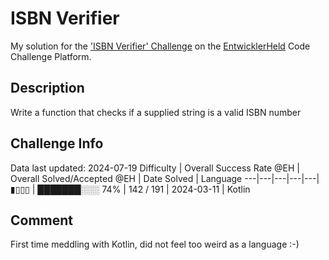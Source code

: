 # ISBN Verifier

My solution for the ['ISBN Verifier' Challenge](https://platform.entwicklerheld.de/challenge/isbn-verifier?technology=Kotlin) on the [EntwicklerHeld](https://platform.entwicklerheld.de/) Code Challenge Platform.

## Description
Write a function that checks if a supplied string is a valid ISBN number

## Challenge Info
Data last updated: 2024-07-19
Difficulty | Overall Success Rate @EH | Overall Solved/Accepted @EH | Date Solved | Language
---|---|---|---|---|
▮▯▯▯ | ███████░░░ 74% | 142 / 191 | 2024-03-11 | Kotlin

## Comment
First time meddling with Kotlin, did not feel too weird as a language :-)